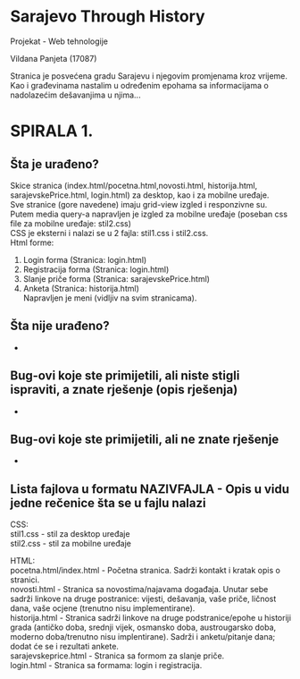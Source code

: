 # Sarajevo Through History
Projekat - Web tehnologije

Vildana Panjeta (17087)

Stranica je posvećena gradu Sarajevu i njegovim promjenama kroz vrijeme.
Kao i građevinama nastalim u određenim epohama sa informacijama o nadolazećim dešavanjima u njima...


# SPIRALA 1.

## Šta je urađeno?
Skice stranica (index.html/pocetna.html,novosti.html, historija.html, sarajevskePrice.html, login.html) za desktop, kao i za mobilne uređaje.<br />
Sve stranice (gore navedene) imaju grid-view izgled i responzivne su.<br />
Putem media query-a napravljen je izgled za mobilne uređaje (poseban css file za mobilne uređaje: stil2.css)<br />
CSS je eksterni i nalazi se u 2 fajla: stil1.css i stil2.css.<br />
Html forme: <br />
1) Login forma (Stranica: login.html)<br />
2) Registracija forma (Stranica: login.html)<br />
3) Slanje priče forma (Stranica: sarajevskePrice.html)<br />
4) Anketa (Stranica: historija.html)<br />
Napravljen je meni (vidljiv na svim stranicama).<br />

## Šta nije urađeno?<br />
-

## Bug-ovi koje ste primijetili, ali niste stigli ispraviti, a znate rješenje (opis rješenja)<br />
-

## Bug-ovi koje ste primijetili, ali ne znate rješenje<br />
-
## Lista fajlova u formatu NAZIVFAJLA - Opis u vidu jedne rečenice šta se u fajlu nalazi<br />

CSS:<br />
stil1.css - stil za desktop uređaje<br />
stil2.css - stil za mobilne uređaje<br />

HTML:<br />
pocetna.html/index.html - Početna stranica. Sadrži kontakt i kratak opis o stranici.<br />
novosti.html - Stranica sa novostima/najavama događaja. Unutar sebe sadrži linkove na druge postranice: vijesti, dešavanja, vaše priče, ličnost dana, vaše ocjene (trenutno nisu implementirane).<br />
historija.html - Stranica sadrži linkove na druge podstranice/epohe u historiji grada (antičko doba, srednji vijek, osmansko doba, austrougarsko doba, moderno doba/trenutno nisu implentirane). Sadrži i anketu/pitanje dana; dodat će se i rezultati ankete.<br />
sarajevskeprice.html - Stranica sa formom za slanje priče.<br />
login.html -  Stranica sa formama: login i registracija.<br />


